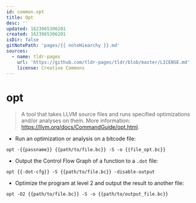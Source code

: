 ```yaml
---
id: common.opt
title: Opt
desc: ''
updated: 1623965306201
created: 1623965306201
isDir: false
gitNotePath: 'pages/{{ noteHiearchy }}.md'
sources:
  - name: tldr-pages
    url: 'https://github.com/tldr-pages/tldr/blob/master/LICENSE.md'
    license: Creative Commons
---
```

# opt

> A tool that takes LLVM source files and runs specified optimizations and/or analyses on them.
> More information: <https://llvm.org/docs/CommandGuide/opt.html>.

- Run an optimization or analysis on a bitcode file:

`opt -{{passname}} {{path/to/file.bc}} -S -o {{file_opt.bc}}`

- Output the Control Flow Graph of a function to a `.dot` file:

`opt {{-dot-cfg}} -S {{path/to/file.bc}} -disable-output`

- Optimize the program at level 2 and output the result to another file:

`opt -O2 {{path/to/file.bc}} -S -o {{path/to/output_file.bc}}`

